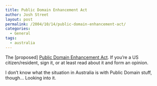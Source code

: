 ```yaml
---
title: Public Domain Enhancement Act
author: Josh Street
layout: post
permalink: /2004/10/14/public-domain-enhancement-act/
categories:
  - General
tags:
  - australia
---
```

The [proposed] [Public Domain Enhancement Act][1]. If you&#8217;re a US citizen/resident, sign it, or at least read about it and form an opinion.

I don&#8217;t know what the situation in Australia is with Public Domain stuff, though&#8230; Looking into it.

 [1]: http://eldred.cc/